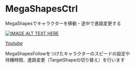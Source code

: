 # MegaShapesCtrl
MegaShapesでキャラクターを移動・途中で進路変更する

[![IMAGE ALT TEXT HERE](http://img.youtube.com/vi/LJV7kjx3bIY/0.jpg)](http://www.youtube.com/watch?v=LJV7kjx3bIY)

[Youtube](https://www.youtube.com/watch?v=LJV7kjx3bIY)

MegaShapesFollowをつけたキャラクターのスピードの設定や  
待機時間、進路変更（TargetShapeの切り替え）を行います
